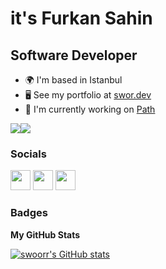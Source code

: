 it's Furkan Sahin
=============================

Software Developer
------------------

* 🌍  I'm based in Istanbul
* 🖥️  See my portfolio at [swor.dev](http://swor.dev)
* 🚀  I'm currently working on [Path](http://path.com.tr)

<a href="https://www.twitter.com/furkansahins34" target="_blank" rel="noreferrer"><img
src="https://img.shields.io/twitter/follow/furkansahins34?logo=twitter&style=for-the-badge&color=0891b2&labelColor=1c1917"
/></a><a href="https://www.github.com/swoorr" target="_blank" rel="noreferrer"><img
src="https://img.shields.io/github/followers/swoorr?logo=github&style=for-the-badge&color=0891b2&labelColor=1c1917" /></a>

### Socials

<p align="left"> 
  <a href="https://www.github.com/swoorr" target="_blank" rel="noreferrer"><img src="https://raw.githubusercontent.com/danielcranney/readme-generator/main/public/icons/socials/github.svg" width="32" height="32" /></a>  <a href="https://www.linkedin.com/in/furkan-şahin-21318b71/" target="_blank" rel="noreferrer"><img src="https://raw.githubusercontent.com/danielcranney/readme-generator/main/public/icons/socials/linkedin.svg" width="32" height="32" /></a> <a href="https://www.twitter.com/furkansahins34" target="_blank" rel="noreferrer"><img src="https://raw.githubusercontent.com/danielcranney/readme-generator/main/public/icons/socials/twitter.svg" width="32" height="32" /></a></p>

### Badges

<b>My GitHub Stats</b>

<a href="http://www.github.com/swoorr"><img src="https://github-readme-stats.vercel.app/api?username=swoorr&show_icons=true&hide=&count_private=true&title_color=0891b2&text_color=ffffff&icon_color=0891b2&bg_color=1c1917&hide_border=true&show_icons=true" alt="swoorr's GitHub stats" /></a>

